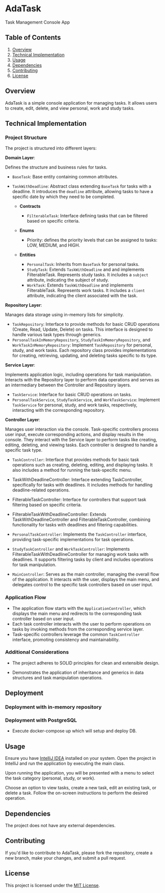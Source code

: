 # AdaTask
Task Management Console App

## Table of Contents
1. [Overview](#overview)
2. [Technical Implementation](#technical-implementation)
3. [Usage](#usage)
4. [Dependencies](#dependencies)
5. [Contributing](#contributing)
6. [License](#license)


## Overview

AdaTask is a simple console application for managing tasks. It allows users to create, edit, delete, and view personal, work and study tasks.

## Technical Implementation

### Project Structure

The project is structured into different layers:

**Domain Layer**: 

Defines the structure and business rules for tasks. 

- `BaseTask`: Base entity containing common attributes.
- `TaskWithDeadline`: Abstract class extending `BaseTask` for tasks with a deadline. It introduces the `deadline` attribute, allowing tasks to have a specific date by which they need to be completed.

	- **Contracts**
		- `FilterableTask`: Interface defining tasks that can be filtered based on specific criteria.
	
	- **Enums**
		- Priority: defines the priority levels that can be assigned to tasks: LOW, MEDIUM, and HIGH.
	
	- **Entities**
		- `PersonalTask`: Inherits from `BaseTask` for personal tasks.
		- `StudyTask`: Extends `TaskWithDeadline` and and implements FilterableTask. Represents study tasks. It includes a `subject` attribute, indicating the subject of study.
		- `WorkTask`: Extends `TaskWithDeadline` and implements FilterableTask. Represents work tasks. It includes a `client` attribute, indicating the client associated with the task.
	
	
**Repository Layer**: 

Manages data storage using in-memory lists for simplicity.

- `TaskRepository`: Interface to provide methods for basic CRUD operations (Create, Read, Update, Delete) on tasks. This interface is designed to handle various task types through generics.
- `PersonalTaskInMemoryRepository`, `StudyTaskInMemoryRepository`, and `WorkTaskInMemoryRepository`: Implement `TaskRepository` for personal, study, and work tasks. Each repository class provides implementations for creating, retrieving, updating, and deleting tasks specific to its type.


**Service Layer**: 

Implements application logic, including operations for task manipulation. Interacts with the Repository layer to perform data operations and serves as an intermediary between the Controller and Repository layers.

- `TaskService`: Interface for basic CRUD operations on tasks.
- `PersonalTaskService`, `StudyTaskService`, and `WorkTaskService`: Implement `TaskService` for personal, study, and work tasks, respectively, interacting with the corresponding repository.



**Controller Layer**: 

Manages user interaction via the console. Task-specific controllers process user input, execute corresponding actions, and display results in the console. They interact with the Service layer to perform tasks like creating, editing, deleting, and viewing tasks. Each controller is designed to handle a specific task type.

- `TaskController`: Interface that provides methods for basic task operations such as creating, deleting, editing, and displaying tasks. It also includes a method for running the task-specific menu.


- TaskWithDeadlineController: Interface extending TaskController, specifically for tasks with deadlines. It includes methods for handling deadline-related operations.
- FilterableTaskController: Interface for controllers that support task filtering based on specific criteria.
- FilterableTaskWithDeadlineController: Extends TaskWithDeadlineController and FilterableTaskController, combining functionality for tasks with deadlines and filtering capabilities.

- `PersonalTaskController`: Implements the `TaskController` interface, providing task-specific implementations for task operations. 


- `StudyTaskController` and `WorkTaskController`: Implements FilterableTaskWithDeadlineController for managing work tasks with deadlines. It supports filtering tasks by client and includes operations for task manipulation.


- `MainController`: Serves as the main controller, managing the overall flow of the application. It interacts with the user, displays the main menu, and delegates control to the specific task controllers based on user input.


### Application Flow

- The application flow starts with the `ApplicationController`, which displays the main menu and redirects to the corresponding task controller based on user input.
- Each task controller interacts with the user to perform operations on tasks by invoking methods from the corresponding service layer.
- Task-specific controllers leverage the common `TaskController` interface, promoting consistency and maintainability.

    
### Additional Considerations

- The project adheres to SOLID principles for clean and extensible design.

- Demonstrates the application of inheritance and generics in data structures and task manipulation operations.


## Deployment


### Deployment with in-memory repository


### Deployment with PostgreSQL

- Execute docker-compose up which will setup and deploy DB.



## Usage

Ensure you have [IntelliJ IDEA](https://www.jetbrains.com/idea/) installed on your system. Open the project in IntelliJ and run the application by executing the main class. 

Upon running the application, you will be presented with a menu to select the task category (personal, study, or work).

Choose an option to view tasks, create a new task, edit an existing task, or delete a task.
Follow the on-screen instructions to perform the desired operation.



## Dependencies 

The project does not have any external dependencies.

## Contributing

If you'd like to contribute to AdaTask, please fork the repository, create a new branch, make your changes, and submit a pull request.

## License

This project is licensed under the [MIT License](LICENSE).




